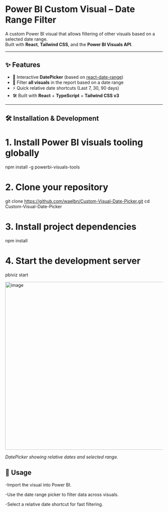 # Power BI Custom Visual – Date Range Filter

A custom Power BI visual that allows filtering of other visuals based on a selected date range.  
Built with **React**, **Tailwind CSS**, and the **Power BI Visuals API**.

---

## ✨ Features

- 📅 Interactive **DatePicker** (based on [react-date-range](https://github.com/hypeserver/react-date-range))
- 🎯 Filter **all visuals** in the report based on a date range
- ⚡ Quick relative date shortcuts (Last 7, 30, 90 days)
- 🛠 Built with **React** + **TypeScript** + **Tailwind CSS v3**

---

## 🛠 Installation & Development

# 1. Install Power BI visuals tooling globally
npm install -g powerbi-visuals-tools

# 2. Clone your repository
git clone https://github.com/waelbn/Custom-Visual-Date-Picker.git
cd Custom-Visual-Date-Picker

# 3. Install project dependencies
npm install

# 4. Start the development server
pbiviz start


<img width="1045" height="536" alt="image" src="https://github.com/user-attachments/assets/f4e9eb30-a415-4ea5-bdf0-50e8162c7b45" />

*DatePicker showing relative dates and selected range.*


## 🚀 Usage

-Import the visual into Power BI.

-Use the date range picker to filter data across visuals.

-Select a relative date shortcut for fast filtering.
